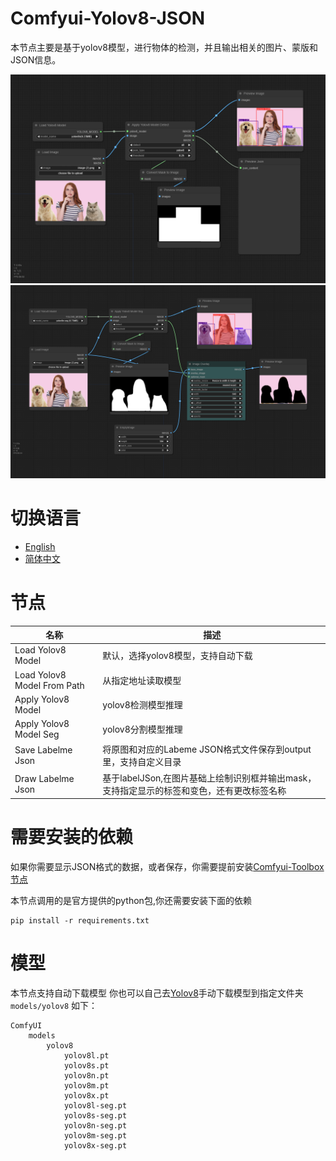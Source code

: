 # Comfyui-Yolov8-JSON
本节点主要是基于yolov8模型，进行物体的检测，并且输出相关的图片、蒙版和JSON信息。

![image](https://github.com/Alysondao/Comfyui-Yolov8-JSON/blob/main/docs/workflow.png)
![image](https://github.com/Alysondao/Comfyui-Yolov8-JSON/blob/main/docs/workflow1.png)

# 切换语言
- [English](README.md)
- [简体中文](readme/README.zh_CN.md)

# 节点
|名称                          |描述                             |
|------------------------------|--------------------------------|
|Load Yolov8 Model            |默认，选择yolov8模型，支持自动下载  |
|Load Yolov8 Model From Path  |从指定地址读取模型                 |
|Apply Yolov8 Model           |yolov8检测模型推理                 |
|Apply Yolov8 Model Seg       |yolov8分割模型推理                 |
|Save Labelme Json            |将原图和对应的Labeme JSON格式文件保存到output里，支持自定义目录 |
|Draw Labelme Json            |基于labelJSon,在图片基础上绘制识别框并输出mask，支持指定显示的标签和变色，还有更改标签名称|
# 需要安装的依赖
如果你需要显示JSON格式的数据，或者保存，你需要提前安装[Comfyui-Toolbox 节点](https://github.com/zcfrank1st/Comfyui-Toolbox)

本节点调用的是官方提供的python包,你还需要安装下面的依赖

```
pip install -r requirements.txt
```

# 模型
本节点支持自动下载模型
你也可以自己去[Yolov8](https://github.com/ultralytics/ultralytics)手动下载模型到指定文件夹`models/yolov8` 
如下：

```
ComfyUI
    models
        yolov8
            yolov8l.pt
            yolov8s.pt
            yolov8n.pt
            yolov8m.pt
            yolov8x.pt
            yolov8l-seg.pt
            yolov8s-seg.pt
            yolov8n-seg.pt
            yolov8m-seg.pt
            yolov8x-seg.pt
```
